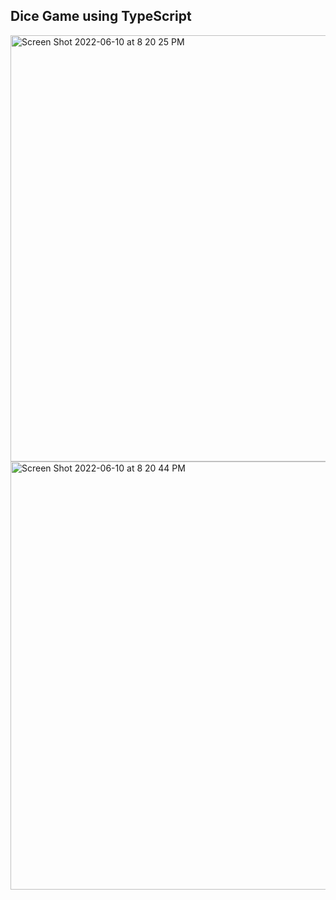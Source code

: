 ## Dice Game using TypeScript

<img width="682" alt="Screen Shot 2022-06-10 at 8 20 25 PM" src="https://user-images.githubusercontent.com/67844037/173164967-fdc6cce7-1b5d-4d89-86b4-499b17d96b92.png">
<img width="685" alt="Screen Shot 2022-06-10 at 8 20 44 PM" src="https://user-images.githubusercontent.com/67844037/173164977-733b69e4-75d2-4d94-948e-0e56d26cf16b.png">
